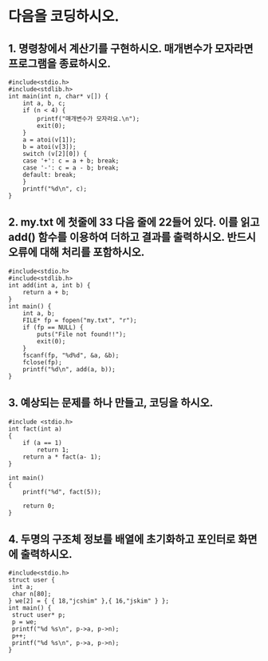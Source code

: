 # 다음을 코딩하시오.
## 1. 명령창에서 계산기를 구현하시오. 매개변수가 모자라면 프로그램을 종료하시오.
```
#include<stdio.h>
#include<stdlib.h>
int main(int n, char* v[]) {
	int a, b, c;
	if (n < 4) {
		printf("매개변수가 모자라요.\n");
		exit(0);
	}
	a = atoi(v[1]);
	b = atoi(v[3]);
	switch (v[2][0]) {
	case '+': c = a + b; break;
	case '-': c = a - b; break;
	default: break;
	}
	printf("%d\n", c);
}
```

## 2. my.txt 에 첫줄에 33 다음 줄에 22들어 있다. 이를 읽고 add() 함수를 이용하여 더하고 결과를 출력하시오. 반드시 오류에 대해 처리를 포함하시오.
```
#include<stdio.h>
#include<stdlib.h>
int add(int a, int b) {
	return a + b;
}
int main() {
	int a, b;
	FILE* fp = fopen("my.txt", "r");
	if (fp == NULL) {
		puts("File not found!!");
		exit(0);
	}
	fscanf(fp, "%d%d", &a, &b);
	fclose(fp);
	printf("%d\n", add(a, b));
}
```

## 3. 예상되는 문제를 하나 만들고, 코딩을 하시오.
```
#include <stdio.h>
int fact(int a)
{
	if (a == 1)  
		return 1;
	return a * fact(a- 1);
}

int main()
{
	printf("%d", fact(5));

	return 0;
}
```
## 4. 두명의 구조체 정보를 배열에 초기화하고 포인터로 화면에 출력하시오.
```
#include<stdio.h>
struct user {
 int a;
 char n[80];
} we[2] = { { 18,"jcshim" },{ 16,"jskim" } };
int main() {
 struct user* p;
 p = we;
 printf("%d %s\n", p->a, p->n);
 p++;
 printf("%d %s\n", p->a, p->n);
}
```
